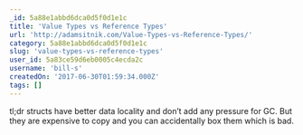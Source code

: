 ```yaml
---
_id: 5a88e1abbd6dca0d5f0d1e1c
title: 'Value Types vs Reference Types'
url: 'http://adamsitnik.com/Value-Types-vs-Reference-Types/'
category: 5a88e1abbd6dca0d5f0d1e1c
slug: 'value-types-vs-reference-types'
user_id: 5a83ce59d6eb0005c4ecda2c
username: 'bill-s'
createdOn: '2017-06-30T01:59:34.000Z'
tags: []
---
```


tl;dr structs have better data locality and don’t add any pressure for GC. But they are expensive to copy and you can accidentally box them which is bad.
